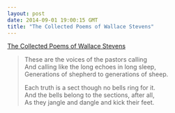 ```yaml
---
layout: post
date: 2014-09-01 19:00:15 GMT
title: "The Collected Poems of Wallace Stevens"
---
```

<a href="http://www.amazon.in/gp/product/0679726691/ref=as_li_tl?ie=UTF8&camp=3626&creative=24822&creativeASIN=0679726691&linkCode=as2&tag=arpstum-21">The Collected Poems of Wallace Stevens</a><img src="http://ir-in.amazon-adsystem.com/e/ir?t=arpstum-21&l=as2&o=31&a=0679726691" width="1" height="1" border="0" alt="" style="border:none !important; margin:0px !important;" />

<blockquote><p>These are the voices of the pastors calling<br/>
And calling like the long echoes in long sleep,<br/>
Generations of shepherd to generations of sheep. </p>

<p>Each truth is a sect though no bells ring for it. <br/>
And the bells belong to the sections, after all,<br/>
As they jangle and dangle and kick their feet.</p></blockquote>